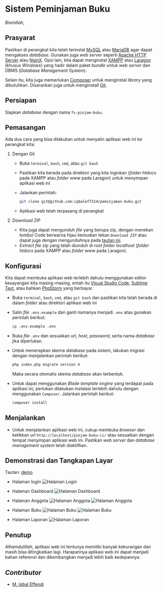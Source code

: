 # Sistem Peminjaman Buku

_Bismillah_,

## Prasyarat

Pastikan di perangkat kita telah terinstal [MySQL](https://www.mysql.com/downloads/) atau [MariaDB](https://downloads.mariadb.org/) agar dapat mengakses _database_. Gunakan juga _web server_ seperti [Apache HTTP Server](https://httpd.apache.org/download.cgi) atau [NginX](http://nginx.org/en/download.html).
Opsi lain, kita dapat menginstal [XAMPP](https://www.apachefriends.org/download.html) atau [Laragon](https://laragon.org/download/index.html) (khusus _Windows_) yang hadir dalam paket _bundle_ untuk _web server_ dan DBMS (_Database Management System_).

Selain itu, kita juga memerlukan [Composer](https://getcomposer.org/download/) untuk menginstal _library_ yang dibutuhkan. Disarankan juga untuk menginstall [Git](https://git-scm.com/downloads).

## Persiapan

Siapkan _database_ dengan nama `fs-pinjam-buku`.

## Pemasangan

Ada dua cara yang bisa dilakukan untuk menyalin aplikasi web ini ke perangkat kita:

1.  Dengan Git

	-   Buka `terminal`, `bash`, `cmd`, atau `git bash`
	-   Pastikan kita berada pada direktori yang kita inginkan (_folder_ _htdocs_ pada XAMPP atau _folder_ _www_ pada Laragon) untuk menyimpan aplikasi web ini
	-   Jalankan perintah:

		```bash
		git clone git@github.com:iqbaleff214/peminjaman-buku.git
		```

	-   Aplikasi web telah terpasang di perangkat

2.  _Download_ ZIP

	-   Kita juga dapat mengunduh _file_ yang berupa zip, dengan menekan tombol Code berwarna hijau kemudian tekan _`Download ZIP`_ atau dapat juga dengan mengunduhnya pada [tautan ini](https://github.com/amangkodingdotid/simpeg-v1/archive/main.zip).
	-   _Extract file_ zip yang telah diunduh di _root folder localhost_ (_folder_ _htdocs_ pada XAMPP atau _folder_ _www_ pada Laragon).

## Konfigurasi

Kita dapat membuka aplikasi web terlebih dahulu menggunakan editor kesayangan kita masing-masing, entah itu [Visual Studio Code](https://code.visualstudio.com/download), [Sublime Text](https://www.sublimetext.com/3), atau bahkan [PhpStorm](https://www.jetbrains.com/phpstorm/download/) yang berbayar.

-   Buka `terminal`, `bash`, `cmd`, atau `git bash` dan pastikan kita telah berada di dalam _folder_ atau direktori aplikasi web ini
-   Salin _file_ `.env.example` dan ganti namanya menjadi `.env` atau gunakan perintah berikut:

	```bash
	cp .env.example .env
	```
- Buka _file_ `.env` dan sesuaikan url, _host_, _password_, serta nama _database_ jika diperlukan.

-   Untuk menerapkan skema _database_ pada sistem, lakukan migrasi dengan menjalankan perintah berikut:

	```bash
	php index.php migrate version 4
	```
	Maka secara otomatis skema _database_ akan terbentuk.

-   Untuk dapat menggunakan _Blade template engine_ yang terdapat pada aplikasi ini, perlukan dilakukan instalasi terlebih dahulu dengan menggunakan `Composer`. Jalankan perintah berikut:

	```bash
	composer install
	```


## Menjalankan

-   Untuk menjalankan aplikasi web ini, cukup membuka _browser_ dan ketikkan url `http://localhost/pinjam-buku-ci/` atau sesuaikan dengan tempat menyimpan aplikasi web ini. Pastikan _web server_ dan _database management system_ telah diaktifkan.

## Demonstrasi dan Tangkapan Layar

Tautan: [demo](http://amangkoding-peminjaman-buku.herokuapp.com/)

- 	Halaman login
	 ![Halaman Login](http://drive.google.com/uc?export=view&id=1mW9M6SACYTmLdhWMadtIJ4Rtag3crifP)
- 	Halaman Dashboard
	 ![Halaman Dashboard](http://drive.google.com/uc?export=view&id=1UQ1JrmaFXV1pDbIRnXKAiLcL2cFLvpsV)

- 	Halaman Anggota
	 ![Halaman Anggota](http://drive.google.com/uc?export=view&id=12Tqyasax4KuI5ZoOhi6MktzdVp4wA33w)
	 ![Halaman Anggota](http://drive.google.com/uc?export=view&id=1fCHZYivYjh1kIGi-w0AkH5OhXS7xWX6Y)

- 	Halaman Buku
	 ![Halaman Buku](http://drive.google.com/uc?export=view&id=1Uvie7UTj_W2IThpL6lWRBim5Jcq3dMwn)
	 ![Halaman Buku](http://drive.google.com/uc?export=view&id=1WPDahuhNJv3rnn0819OcnMb060nk3pnx)

- 	Halaman Laporan
	 ![Halaman Laporan](http://drive.google.com/uc?export=view&id=1o2_7-dyKnY2gkEYaf5O2ztFq27Tk1-RI)

## Penutup

_Alhamdulillah_, aplikasi web ini tentunya memiliki banyak kekurangan dan masih bisa ditingkatkan lagi. Harapannya aplikasi web ini dapat menjadi bahan referensi dan dikembangkan menjadi lebih baik kedepannya.


## _Contributor_
-  [M. Iqbal Effendi](http://github.com/iqbaleff214)

